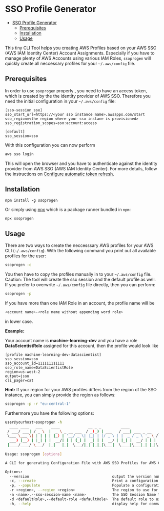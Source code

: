 # SSO Profile Generator

- [SSO Profile Generator](#sso-profile-generator)
  - [Prerequisites](#prerequisites)
  - [Installation](#installation)
  - [Usage](#usage)

This tiny CLI Tool helps you creating AWS Profiles based on your AWS SSO (AWS IAM Identity Center) Account Assignments. Especially if you have to manage plenty of AWS Accounts using various IAM Roles, `ssoprogen` will quickly create all neccessary profiles for your `~/.aws/config` file.

## Prerequisites

In order to use `ssoprogen` properly , you need to have an access token, which is created by the the identity provider of AWS SSO. Therefore you need the initial configuration in your `~/.aws/config` file:

```properties
[sso-session sso]
sso_start_url=https://<your sso instance name>.awsapps.com/start
sso_region=<the region where your sso instane is provisioned>
sso_registration_scopes=sso:account:access

[default]
sso_session=sso
```

With this configuration you can now perform

```bash
aws sso login
```

This will open the browser and you have to authenticate against the identity provider from AWS SSO (AWS IAM Identity Center). For more details, follow the instructions on [Configure automatic token refresh](https://docs.aws.amazon.com/cli/latest/userguide/sso-configure-profile-token.html).

## Installation

```
npm install -g ssoprogen
```

Or simply using [npx](https://blog.npmjs.org/post/162869356040/introducing-npx-an-npm-package-runner) which is a package runner bundled in `npm`:

```
npx ssoprogen
```


## Usage

There are two ways to create the neccesssary AWS profiles for your AWS CLI (`~/.aws/config`). With the following command you print out all available profiles for the user:

```bash
ssoprogen -c
```

You then have to copy the profiles manually in to your `~/.aws/config` file. Caution: The tool will create the sso session and the default profile as well. If you prefer to overwrite `~/.aws/config` file directly, then you can perform:

```bash
ssoprogen -p
```

If you have more than one IAM Role in an account, the profile name will be

```bash
<account name>-<role name without appending word role>
```

 in lower case.

 **Example:**

 Your account name is **machine-learning-dev** and you have a role **DataScientistRole** assigned for this account, then the profile would look like

 ```properties
[profile machine-learning-dev-datascientist]
sso_session=sso
sso_account_id=111111111111
sso_role_name=DataScientistRole
region=us-west-2
output=json
cli_pager=cat
 ```

**Hint:** If your region for your AWS profiles differs from the region of the SSO instance, you can simply provide the region as follows:

```bash
ssoprogen -p -r "eu-central-1"
```

Furthermore you have the following options:

```bash
user@yourhost>ssoprogen -h
  ____ ____   ___    ____             __ _ _         ____                           _             
 / ___/ ___| / _ \  |  _ \ _ __ ___  / _(_) | ___   / ___| ___ _ __   ___ _ __ __ _| |_ ___  _ __ 
 \___ \___ \| | | | | |_) | '__/ _ \| |_| | |/ _ \ | |  _ / _ \ '_ \ / _ \ '__/ _` | __/ _ \| '__|
  ___) |__) | |_| | |  __/| | | (_) |  _| | |  __/ | |_| |  __/ | | |  __/ | | (_| | || (_) | |   
 |____/____/ \___/  |_|   |_|  \___/|_| |_|_|\___|  \____|\___|_| |_|\___|_|  \__,_|\__\___/|_|   
                                                                                                  
Usage: ssoprogen [options]

A CLI for generating Configuration File with AWS SSO Profiles for AWS CLI etc. based on AWS SSO.

Options:
  --version                                      output the version number
  -c, --create                                   Print a configuration File with AWS SSO Profiles for AWS CLI.
  -p, --populate                                 Populate a configuration File with AWS SSO Profiles for AWS CLI in ~/.aws/config.
  -r <region>, --region <region>                 The region to use for the configuration file. Defaults to SSO Region.
  -n <name>,--sso-session-name <name>            The SSO Session Name to use for the configuration file. Defaults to sso.
  -d <defaultRole>,--default-role <defaultRole>  The default role to use for the configuration file. The role name will not be appended in the profile name.
  -h, --help                                     display help for command
```